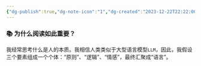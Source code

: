 ```yaml
---
{"dg-publish":true,"dg-note-icon":"1","dg-created":"2023-12-22T22:22:00+08:00","dg-updated":"2024-03-10T18:30:00","tags":["read"],"dg-path":"草稿/为什么阅读如此重要.md","permalink":"/草稿/为什么阅读如此重要/","dgPassFrontmatter":true,"noteIcon":"1","created":"2023-12-22T22:22:00+08:00","updated":"2024-03-10T18:30:00"}
---
```


### 📚 为什么阅读如此重要？
我经常思考什么是人的本质。我相信人类类似于大型语言模型`LLM`，因此，我假设三个要素组成一个个体：“原则”、“逻辑”、“情感”，最终汇聚成“语言”。